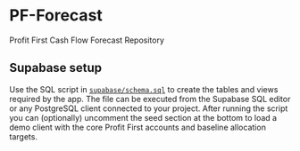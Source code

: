 # PF-Forecast
Profit First Cash Flow Forecast Repository

## Supabase setup

Use the SQL script in [`supabase/schema.sql`](./supabase/schema.sql) to create the
tables and views required by the app. The file can be executed from the Supabase
SQL editor or any PostgreSQL client connected to your project. After running the
script you can (optionally) uncomment the seed section at the bottom to load a
demo client with the core Profit First accounts and baseline allocation targets.
